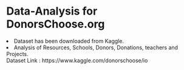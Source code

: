 # Data-Analysis for DonorsChoose.org
<li>Dataset has been downloaded from Kaggle.</li>
<li>Analysis of Resources, Schools, Donors, Donations, teachers and Projects.</li>
Dataset Link : https://www.kaggle.com/donorschoose/io
